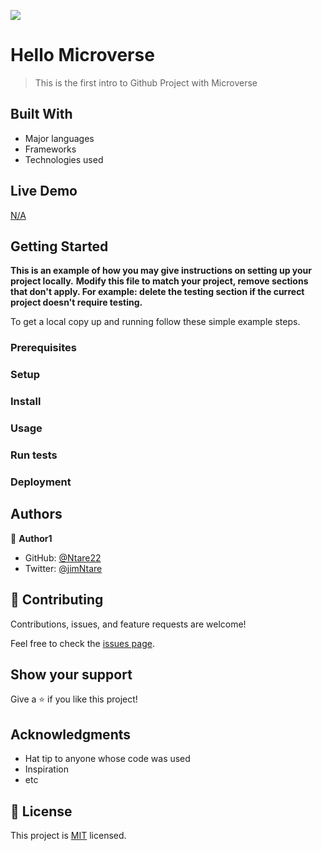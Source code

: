 ![](https://img.shields.io/badge/Microverse-blueviolet)

# Hello Microverse

> This is the first intro to Github Project with Microverse

<!-- ![screenshot](./app_screenshot.png) -->

<!-- Additional description about the project and its features. -->

## Built With

- Major languages
- Frameworks
- Technologies used

## Live Demo

[N/A]()


## Getting Started

**This is an example of how you may give instructions on setting up your project locally.**
**Modify this file to match your project, remove sections that don't apply. For example: delete the testing section if the currect project doesn't require testing.**


To get a local copy up and running follow these simple example steps.

### Prerequisites

### Setup

### Install

### Usage

### Run tests

### Deployment



## Authors

👤 **Author1**

- GitHub: [@Ntare22](https://github.com/ntare22)
- Twitter: [@jimNtare](https://twitter.com/jimNtare)
<!-- - LinkedIn: [LinkedIn](https://linkedin.com/in/linkedinhandle) -->

<!-- 👤 **Author2**

- GitHub: [@githubhandle](https://github.com/githubhandle)
- Twitter: [@twitterhandle](https://twitter.com/twitterhandle)
- LinkedIn: [LinkedIn](https://linkedin.com/in/linkedinhandle) -->

## 🤝 Contributing

Contributions, issues, and feature requests are welcome!

Feel free to check the [issues page](../../issues/).

## Show your support

Give a ⭐️ if you like this project!

## Acknowledgments

- Hat tip to anyone whose code was used
- Inspiration
- etc

## 📝 License

This project is [MIT](./MIT.md) licensed.